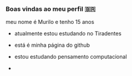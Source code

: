   ### Boas vindas ao meu perfil 🇧🇷
meu nome é Murilo e tenho 15 anos
- atualmente estou estudando no Tiradentes 

- está é minha página do github

- estou estudando pensamento computacional

- [](https://media1.tenor.com/m/GIcC8n7ETpkAAAAd/neymar-neymar-jr.gif)
